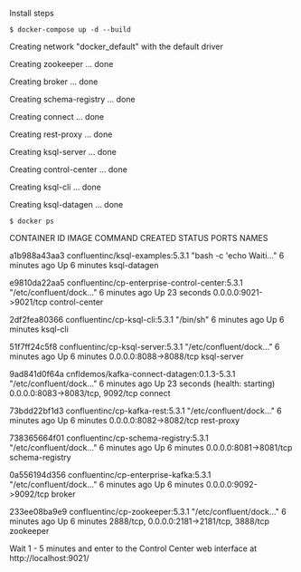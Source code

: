 Install steps

	$ docker-compose up -d --build

Creating network "docker_default" with the default driver

Creating zookeeper ... done

Creating broker    ... done

Creating schema-registry ... done

Creating connect         ... done

Creating rest-proxy      ... done

Creating ksql-server     ... done

Creating control-center  ... done

Creating ksql-cli        ... done

Creating ksql-datagen    ... done

	$ docker ps 

CONTAINER ID        IMAGE                                             COMMAND                  CREATED             STATUS                             PORTS                                        NAMES

a1b988a43aa3        confluentinc/ksql-examples:5.3.1                  "bash -c 'echo Waiti…"   6 minutes ago       Up 6 minutes                                                                    ksql-datagen

e9810da22aa5        confluentinc/cp-enterprise-control-center:5.3.1   "/etc/confluent/dock…"   6 minutes ago       Up 23 seconds                      0.0.0.0:9021->9021/tcp                       control-center

2df2fea80366        confluentinc/cp-ksql-cli:5.3.1                    "/bin/sh"                6 minutes ago       Up 6 minutes                                                                    ksql-cli

51f7ff24c5f8        confluentinc/cp-ksql-server:5.3.1                 "/etc/confluent/dock…"   6 minutes ago       Up 6 minutes                       0.0.0.0:8088->8088/tcp                       ksql-server

9ad841d0f64a        cnfldemos/kafka-connect-datagen:0.1.3-5.3.1       "/etc/confluent/dock…"   6 minutes ago       Up 23 seconds (health: starting)   0.0.0.0:8083->8083/tcp, 9092/tcp             connect

73bdd22bf1d3        confluentinc/cp-kafka-rest:5.3.1                  "/etc/confluent/dock…"   6 minutes ago       Up 6 minutes                       0.0.0.0:8082->8082/tcp                       rest-proxy

738365664f01        confluentinc/cp-schema-registry:5.3.1             "/etc/confluent/dock…"   6 minutes ago       Up 6 minutes                       0.0.0.0:8081->8081/tcp                       schema-registry

0a556194d356        confluentinc/cp-enterprise-kafka:5.3.1            "/etc/confluent/dock…"   6 minutes ago       Up 6 minutes                       0.0.0.0:9092->9092/tcp                       broker

233ee08ba9e9        confluentinc/cp-zookeeper:5.3.1                   "/etc/confluent/dock…"   6 minutes ago       Up 6 minutes                       2888/tcp, 0.0.0.0:2181->2181/tcp, 3888/tcp   zookeeper


Wait 1 - 5 minutes and enter to the Control Center web interface at http://localhost:9021/ 

